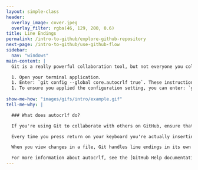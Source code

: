 ```yaml
---
layout: simple-class
header:
  overlay_image: cover.jpeg
  overlay_filter: rgba(46, 129, 200, 0.6)
title: Line Endings
permalink: /intro-to-github/explore-github-repository
next-page: /intro-to-github/use-github-flow
sidebar:
  nav: "windows"
main-content: |
  Git is a really powerful collaboration tool, but not everyone you collaborate with uses the same operating system. Thankfully, Git is comes to the party equipped with all the tools necessary to make collaborating easy, you just need to identify what OS you are working on so Git can take care of the rest.

  1. Open your terminal application.
  1. Enter: `git config --global core.autocrlf true`. These instructions assume you are using Windows, if you are using macOS or a flavor of Linux, use the following: `git config --global core.autocrlf input`.
  1. To ensure you applied the configuration setting, you can enter: `git config --global --list` to view the different configurations settings.
   
show-me-how: "images/gifs/intro/example.gif"
tell-me-why: |

  ### What does autocrlf do?

  If you're using Git to collaborate with others on GitHub, ensure that Git is properly configured to handle line endings.

  Every time you press return on your keyboard you're actually inserting an invisible character called a line ending. Historically, different operating systems have handled line endings differently.

  When you view changes in a file, Git handles line endings in its own way. Since you're collaborating on projects with Git and GitHub, Git might produce unexpected results if, for example, you're working on a Windows machine, and your collaborator has made a change in OS X.

  For more information about autocrlf, see the [GitHub Help documentation](https://help.github.com/articles/dealing-with-line-endings/).
---
```

